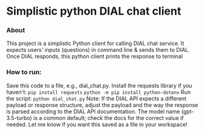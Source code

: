# Simplistic python DIAL chat client

### About

This project is a simplistic Python client for calling DIAL chat service. 
It expects users' inputs (questions) in command line & sends them to DIAL.
Once DIAL responds, this python client prints the response to terminal

### How to run:
Save this code to a file, e.g., dial_chat.py.
Install the requests library if you haven't:
`pip install requests`
`python -m pip install python-dotenv`
Run the script:
`python dial_chat.py`
Note:
If the DIAL API expects a different payload or response structure, adjust the payload and the way the response is parsed according to the DIAL API documentation.
The model name (gpt-3.5-turbo) is a common default; check the docs for the correct value if needed.
Let me know if you want this saved as a file in your workspace!